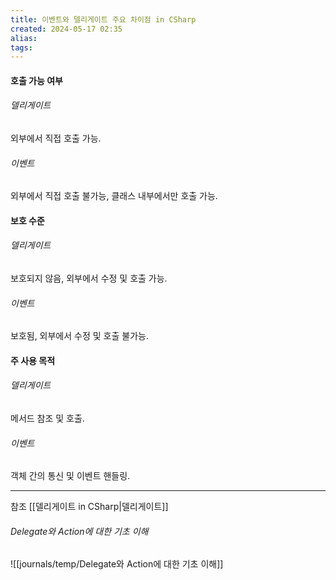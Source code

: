 ```yaml
---
title: 이벤트와 델리게이트 주요 차이점 in CSharp
created: 2024-05-17 02:35
alias:
tags:
---
```

#### 호출 가능 여부
###### 델리게이트
외부에서 직접 호출 가능.
###### 이벤트
외부에서 직접 호출 불가능, 클래스 내부에서만 호출 가능.

#### 보호 수준
###### 델리게이트
보호되지 않음, 외부에서 수정 및 호출 가능.
###### 이벤트
보호됨, 외부에서 수정 및 호출 불가능.

#### 주 사용 목적
###### 델리게이트
메서드 참조 및 호출.
###### 이벤트
객체 간의 통신 및 이벤트 핸들링.



--- 
참조
[[델리게이트 in CSharp|델리게이트]]

###### Delegate와 Action에 대한 기초 이해
![[journals/temp/Delegate와 Action에 대한 기초 이해]]
